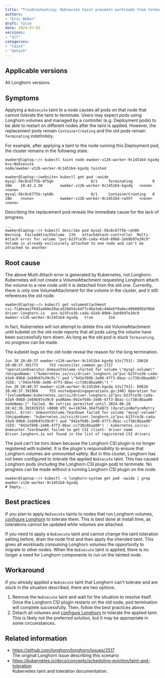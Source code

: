 ```yaml
---
title: "Troubleshooting: NoExecute taint prevents workloads from terminating"
authors:
- "Eric Weber"
draft: false
date: 2024-07-02
versions:
- "all"
categories:
- "taint"
- "detach"
---
```


## Applicable versions

All Longhorn versions.

## Symptoms

Applying a `NoExecute` taint to a node causes all pods on that node that cannot tolerate the taint to terminate. Users
may expect pods using Longhorn volumes and managed by a controller (e.g. Deployment pods) to be able to restart on
different nodes after the taint is applied. However, the replacement pods remain `ContainerCreating` and the old pods
remain `Terminating` indefinitely.

For example, after applying a taint to the node running this Deployment pod, the cluster remains in the following state.

```
eweber@laptop:~/> kubectl taint node eweber-v126-worker-9c1451b4-kgxdq k=v:NoExecute
node/eweber-v126-worker-9c1451b4-kgxdq tainted

eweber@laptop:~/website> kubectl get pod -owide
mysql-56c8c6775b-8f5gh                 0/1     Terminating         0                30m    10.42.2.58        eweber-v126-worker-9c1451b4-kgxdq   <none>           <none>
mysql-56c8c6775b-rph8k                 0/1     ContainerCreating   0                28m    <none>            eweber-v126-worker-9c1451b4-rw5hf   <none>           <none>
```

Describing the replacement pod reveals the immediate cause for the lack of progress.

```
...
eweber@laptop:~/> kubectl describe pod mysql-56c8c6775b-rph8k
Warning  FailedAttachVolume  27m   attachdetach-controller  Multi-Attach error for volume "pvc-b23fce3b-cada-43a9-89b8-2eb9b97e39c9" Volume is already exclusively attached to one node and can't be attached to another
```

## Root cause

The above Multi-Attach error is generated by Kubernetes, not Longhorn. Kubernetes will not create a VolumeAttachment
requesting Longhorn attach the volume to a new node until it is detached from the old one. Currently, there is only
one VolumeAttachment for the volume in the cluster, and it still references the old node.

```
eweber@laptop:~/> kubectl get volumeattachment
csi-f1a6eae2f691ad48e39aca528454c64f7c46a3e6c446e6f9a8ecd960895bf0b6   driver.longhorn.io   pvc-b23fce3b-cada-43a9-89b8-2eb9b97e39c9   eweber-v126-worker-9c1451b4-kgxdq   true       31m
```

In fact, Kubernetes will not attempt to delete this old VolumeAttachment until kubelet on the old node reports that all
pods using the volume have been successfully torn down. As long as the old pod is stuck `Terminating`, no progress can
be made.

The kubelet logs on the old node reveal the reason for the long termination.

```
Jun 28 20:40:37 eweber-v126-worker-9c1451b4-kgxdq k3s[753]: I0628 20:40:37.391775     753 reconciler_common.go:172] "operationExecutor.UnmountVolume started for volume \"mysql-volume\" (UniqueName: \"kubernetes.io/csi/driver.longhorn.io^pvc-b23fce3b-cada-43a9-89b8-2eb9b97e39c9\") pod \"942ef69b-2e06-47f3-8bac-cc738c8baa00\" (UID: \"942ef69b-2e06-47f3-8bac-cc738c8baa00\") "
Jun 28 20:40:37 eweber-v126-worker-9c1451b4-kgxdq k3s[753]: E0628 20:40:37.391968     753 nestedpendingoperations.go:348] Operation for "{volumeName:kubernetes.io/csi/driver.longhorn.io^pvc-b23fce3b-cada-43a9-89b8-2eb9b97e39c9 podName:942ef69b-2e06-47f3-8bac-cc738c8baa00 nodeName:}" failed. No retries permitted until 2024-06-28 20:42:39.391919153 +0000 UTC m=+10744.364754873 (durationBeforeRetry 2m2s). Error: UnmountVolume.TearDown failed for volume "mysql-volume" (UniqueName: "kubernetes.io/csi/driver.longhorn.io^pvc-b23fce3b-cada-43a9-89b8-2eb9b97e39c9") pod "942ef69b-2e06-47f3-8bac-cc738c8baa00" (UID: "942ef69b-2e06-47f3-8bac-cc738c8baa00") : kubernetes.io/csi: Unmounter.TearDownAt failed to get CSI client: driver name driver.longhorn.io not found in the list of registered CSI drivers
```

The pod can't be torn down because the Longhorn CSI plugin is no longer registered with kubelet. It is the plugin's
responsibility to ensure that Longhorn volumes are unmounted safely. But in this cluster, Longhorn has not been
configured to tolerate the applied `NoExecute` taint. This has caused Longhorn pods (including the Longhorn CSI plugin
pod) to terminate. No progress can be made without a running Longhorn CSI plugin on the node.

```
eweber@laptop:~/> kubectl -n longhorn-system get pod -owide | grep eweber-v126-worker-9c1451b4-kgxdq
# Empty...
```

## Best practices

If you plan to apply `NoExecute` taints to nodes that run Longhorn volumes, [configure
Longhorn](../../docs/1.7.0/advanced-resources/deploy/taint-toleration/) to tolerate them. This is
best done at install time, as tolerations cannot be updated while volumes are attached.

If you need to apply a `NoExecute` taint and cannot change the taint toleration setting before, drain the node first and
then apply the intended taint. This gives all workloads consuming Longhorn volumes the opportunity to migrate to other
nodes. When the `NoExecute` taint is applied, there is no longer a need for Longhorn components to run on the tainted
node.

## Workaround

If you already applied a `NoExecute` taint that Longhorn can't tolerate and are stuck in the situation described, there
are two options.

1. Remove the `NoExecute` taint and wait for the situation to resolve itself. Once the Longhorn CSI plugin restarts on
   the old node, pod termination will complete successfully. Then, follow the best practices above.
2. Detach all volumes and [configure
   Longhorn](../../docs/1.7.0/advanced-resources/deploy/taint-toleration/) to tolerate the applied
   taint. This is likely not the preferred solution, but it may be appropriate in some circumstances.

## Related information

- https://github.com/longhorn/longhorn/issues/2517  
  The original Longhorn issue describing this scenario
- https://kubernetes.io/docs/concepts/scheduling-eviction/taint-and-toleration  
  Kubernetes taint and toleration documentation.
